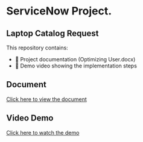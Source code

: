 # ServiceNow Project.
## Laptop Catalog Request

This repository contains:
- 📄 Project documentation (Optimizing User.docx)
- 🎥 Demo video showing the implementation steps

## Document
[Click here to view the document]()

## Video Demo
[Click here to watch the demo](https://github.com/dhanush007-d/optimizing-user/blob/main/main.mp4)

